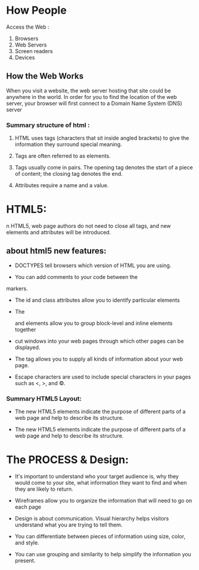 # How People
Access the Web :

1. Browsers
1. Web Servers
1. Screen readers
1. Devices


## How the Web Works

When you visit a website, the web server
hosting that site could be anywhere in the
world. In order for you to find the location of
the web server, your browser will first connect
to a Domain Name System (DNS) server

###  Summary structure of html :

1. HTML uses tags (characters that sit inside angled
brackets) to give the information they surround special
meaning.

1.  Tags are often referred to as elements.

1. Tags usually come in pairs. The opening tag denotes
the start of a piece of content; the closing tag denotes
the end.

1. Attributes require a name and a value.

# HTML5:

n HTML5, web page authors do
not need to close all tags, and
new elements and attributes will
be introduced.


## about html5 new features:

* DOCTYPES tell browsers which version of HTML you
are using.

* You can add comments to your code between the
<!-- and --> markers.

* The id and class attributes allow you to identify
particular elements

* The <div> and <span> elements allow you to group
block-level and inline elements together

* <iframes> cut windows into your web pages through
which other pages can be displayed.

* The <meta> tag allows you to supply all kinds of
information about your web page.

* Escape characters are used to include special
characters in your pages such as <, >, and ©.

### Summary HTML5 Layout:

* The new HTML5 elements indicate the purpose of
different parts of a web page and help to describe
its structure.


* The new HTML5 elements indicate the purpose of
different parts of a web page and help to describe
its structure.


# The PROCESS & Design:

* It's important to understand who your target audience
is, why they would come to your site, what information
they want to find and when they are likely to return.



* Wireframes allow you to organize the information that
will need to go on each page



* Design is about communication. Visual hierarchy helps
visitors understand what you are trying to tell them.


* You can differentiate between pieces of information
using size, color, and style. 



* You can use grouping and similarity to help simplify
the information you present.







